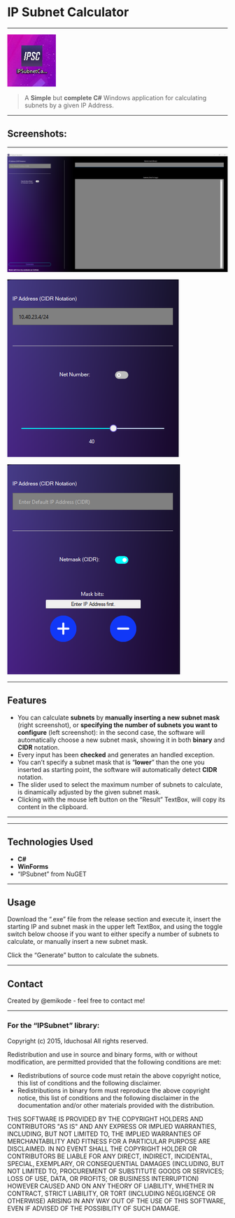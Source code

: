 # IP Subnet Calculator

---

![ScreenshotICONA.png](Screenshots/ScreenshotICONA.png)

> A **Simple** but **complete C#** Windows application for calculating subnets by a given IP Address.
> 

---

## Screenshots:

---

![ScreenshotInterfaccia.png](Screenshots/ScreenshotInterfaccia.png)

![SpecifyNumberOfSubnets.png](Screenshots/SpecifyNumberOfSubnets.png)

![SpecifyCIDR.png](Screenshots/SpecifyCIDR.png)

---

## Features

- You can calculate **subnets** by **manually inserting a new subnet mask** (right screenshot), or **specifying the number of subnets you want to configure** (left screenshot): in the second case, the software will automatically choose a new subnet mask, showing it in both **binary** and **CIDR** notation.
- Every input has been **checked** and generates an handled exception.
- You can’t specify a subnet mask that is “**lower**” than the one you inserted as starting point, the software will automatically detect **CIDR** notation.
- The slider used to select the maximum number of subnets to calculate, is dinamically adjusted by the given subnet mask.
- Clicking with the mouse left button on the “Result” TextBox, will copy its content in the clipboard.

---

---

## Technologies Used

- **C#**
- **WinForms**
- “IPSubnet” from NuGET

---

## Usage

Download the “.exe” file from the release section and execute it, insert the starting IP and subnet mask in the upper left TextBox, and using the toggle switch below choose if you want to either specify a number of subnets to calculate, or manually insert a new subnet mask.

Click the “Generate” button to calculate the subnets.

---

## Contact

Created by @emikode - feel free to contact me!

---

### For the “IPSubnet” library:

Copyright (c) 2015, lduchosal All rights reserved.

Redistribution and use in source and binary forms, with or without modification, are permitted provided that the following conditions are met:

- Redistributions of source code must retain the above copyright notice, this list of conditions and the following disclaimer.
- Redistributions in binary form must reproduce the above copyright notice, this list of conditions and the following disclaimer in the documentation and/or other materials provided with the distribution.

THIS SOFTWARE IS PROVIDED BY THE COPYRIGHT HOLDERS AND CONTRIBUTORS "AS IS" AND ANY EXPRESS OR IMPLIED WARRANTIES, INCLUDING, BUT NOT LIMITED TO, THE IMPLIED WARRANTIES OF MERCHANTABILITY AND FITNESS FOR A PARTICULAR PURPOSE ARE DISCLAIMED. IN NO EVENT SHALL THE COPYRIGHT HOLDER OR CONTRIBUTORS BE LIABLE FOR ANY DIRECT, INDIRECT, INCIDENTAL, SPECIAL, EXEMPLARY, OR CONSEQUENTIAL DAMAGES (INCLUDING, BUT NOT LIMITED TO, PROCUREMENT OF SUBSTITUTE GOODS OR SERVICES; LOSS OF USE, DATA, OR PROFITS; OR BUSINESS INTERRUPTION) HOWEVER CAUSED AND ON ANY THEORY OF LIABILITY, WHETHER IN CONTRACT, STRICT LIABILITY, OR TORT (INCLUDING NEGLIGENCE OR OTHERWISE) ARISING IN ANY WAY OUT OF THE USE OF THIS SOFTWARE, EVEN IF ADVISED OF THE POSSIBILITY OF SUCH DAMAGE.